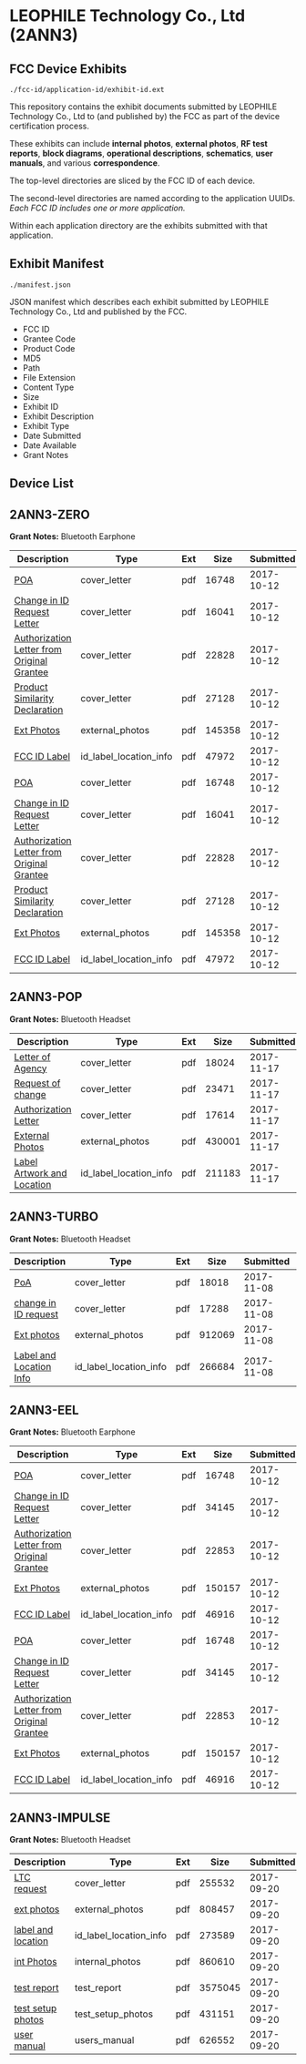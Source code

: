 # LEOPHILE Technology Co., Ltd (2ANN3)
## FCC Device Exhibits

```
./fcc-id/application-id/exhibit-id.ext
```

This repository contains the exhibit documents submitted by LEOPHILE Technology Co., Ltd to (and published by) the FCC as part of the device certification process.

These exhibits can include **internal photos**, **external photos**, **RF test reports**, **block diagrams**, **operational descriptions**, **schematics**, **user manuals**, and various **correspondence**.

The top-level directories are sliced by the FCC ID of each device.

The second-level directories are named according to the application UUIDs. *Each FCC ID includes one or more application.*

Within each application directory are the exhibits submitted with that application. 

## Exhibit Manifest

```
./manifest.json
```

JSON manifest which describes each exhibit submitted by LEOPHILE Technology Co., Ltd and published by the FCC.

- FCC ID
- Grantee Code
- Product Code
- MD5
- Path
- File Extension
- Content Type
- Size
- Exhibit ID
- Exhibit Description
- Exhibit Type
- Date Submitted
- Date Available
- Grant Notes

## Device List
## 2ANN3-ZERO
**Grant Notes:** Bluetooth Earphone

| Description | Type | Ext | Size | Submitted | Available |
| ----------- | ---- | --- | ---- | --------- | --------- |
| [POA](2ANN3-ZERO/11e4add3da3cc0b177ea6f2b463f82c2/3603331.pdf) | cover_letter | pdf | 16748 | 2017-10-12 | 2017-10-12 |
| [Change in ID Request Letter](2ANN3-ZERO/11e4add3da3cc0b177ea6f2b463f82c2/3603335.pdf) | cover_letter | pdf | 16041 | 2017-10-12 | 2017-10-12 |
| [Authorization Letter from Original Grantee](2ANN3-ZERO/11e4add3da3cc0b177ea6f2b463f82c2/3603337.pdf) | cover_letter | pdf | 22828 | 2017-10-12 | 2017-10-12 |
| [Product Similarity Declaration](2ANN3-ZERO/11e4add3da3cc0b177ea6f2b463f82c2/3603338.pdf) | cover_letter | pdf | 27128 | 2017-10-12 | 2017-10-12 |
| [Ext Photos](2ANN3-ZERO/11e4add3da3cc0b177ea6f2b463f82c2/3603339.pdf) | external_photos | pdf | 145358 | 2017-10-12 | 2017-10-12 |
| [FCC ID Label](2ANN3-ZERO/11e4add3da3cc0b177ea6f2b463f82c2/3603341.pdf) | id_label_location_info | pdf | 47972 | 2017-10-12 | 2017-10-12 |
| [POA](2ANN3-ZERO/2921a71a82ddc43d6dbb51f8e516de4d/3603331.pdf) | cover_letter | pdf | 16748 | 2017-10-12 | 2017-10-12 |
| [Change in ID Request Letter](2ANN3-ZERO/2921a71a82ddc43d6dbb51f8e516de4d/3603335.pdf) | cover_letter | pdf | 16041 | 2017-10-12 | 2017-10-12 |
| [Authorization Letter from Original Grantee](2ANN3-ZERO/2921a71a82ddc43d6dbb51f8e516de4d/3603337.pdf) | cover_letter | pdf | 22828 | 2017-10-12 | 2017-10-12 |
| [Product Similarity Declaration](2ANN3-ZERO/2921a71a82ddc43d6dbb51f8e516de4d/3603338.pdf) | cover_letter | pdf | 27128 | 2017-10-12 | 2017-10-12 |
| [Ext Photos](2ANN3-ZERO/2921a71a82ddc43d6dbb51f8e516de4d/3603339.pdf) | external_photos | pdf | 145358 | 2017-10-12 | 2017-10-12 |
| [FCC ID Label](2ANN3-ZERO/2921a71a82ddc43d6dbb51f8e516de4d/3603341.pdf) | id_label_location_info | pdf | 47972 | 2017-10-12 | 2017-10-12 |
## 2ANN3-POP
**Grant Notes:** Bluetooth Headset

| Description | Type | Ext | Size | Submitted | Available |
| ----------- | ---- | --- | ---- | --------- | --------- |
| [Letter of Agency](2ANN3-POP/69071428f95a59a7825ce05c29e072a9/3642346.pdf) | cover_letter | pdf | 18024 | 2017-11-17 | 2017-11-17 |
| [Request of change](2ANN3-POP/69071428f95a59a7825ce05c29e072a9/3642369.pdf) | cover_letter | pdf | 23471 | 2017-11-17 | 2017-11-17 |
| [Authorization Letter](2ANN3-POP/69071428f95a59a7825ce05c29e072a9/3642370.pdf) | cover_letter | pdf | 17614 | 2017-11-17 | 2017-11-17 |
| [External Photos](2ANN3-POP/69071428f95a59a7825ce05c29e072a9/3631614.pdf) | external_photos | pdf | 430001 | 2017-11-17 | 2017-11-17 |
| [Label Artwork and Location](2ANN3-POP/69071428f95a59a7825ce05c29e072a9/3642372.pdf) | id_label_location_info | pdf | 211183 | 2017-11-17 | 2017-11-17 |
## 2ANN3-TURBO
**Grant Notes:** Bluetooth Headset

| Description | Type | Ext | Size | Submitted | Available |
| ----------- | ---- | --- | ---- | --------- | --------- |
| [PoA](2ANN3-TURBO/6012834b26db468def4eea087e9041e3/3631661.pdf) | cover_letter | pdf | 18018 | 2017-11-08 | 2017-11-08 |
| [change in ID request](2ANN3-TURBO/6012834b26db468def4eea087e9041e3/3631664.pdf) | cover_letter | pdf | 17288 | 2017-11-08 | 2017-11-08 |
| [Ext photos](2ANN3-TURBO/6012834b26db468def4eea087e9041e3/3631662.pdf) | external_photos | pdf | 912069 | 2017-11-08 | 2017-11-08 |
| [Label and Location Info](2ANN3-TURBO/6012834b26db468def4eea087e9041e3/3631663.pdf) | id_label_location_info | pdf | 266684 | 2017-11-08 | 2017-11-08 |
## 2ANN3-EEL
**Grant Notes:** Bluetooth Earphone

| Description | Type | Ext | Size | Submitted | Available |
| ----------- | ---- | --- | ---- | --------- | --------- |
| [POA](2ANN3-EEL/b72fc906e1c448e815da74a08880741f/3603379.pdf) | cover_letter | pdf | 16748 | 2017-10-12 | 2017-10-12 |
| [Change in ID Request Letter](2ANN3-EEL/b72fc906e1c448e815da74a08880741f/3603380.pdf) | cover_letter | pdf | 34145 | 2017-10-12 | 2017-10-12 |
| [Authorization Letter from Original Grantee](2ANN3-EEL/b72fc906e1c448e815da74a08880741f/3603381.pdf) | cover_letter | pdf | 22853 | 2017-10-12 | 2017-10-12 |
| [Ext Photos](2ANN3-EEL/b72fc906e1c448e815da74a08880741f/3603382.pdf) | external_photos | pdf | 150157 | 2017-10-12 | 2017-10-12 |
| [FCC ID Label](2ANN3-EEL/b72fc906e1c448e815da74a08880741f/3603383.pdf) | id_label_location_info | pdf | 46916 | 2017-10-12 | 2017-10-12 |
| [POA](2ANN3-EEL/125d9a5e6a86ec7de7ca400f9d207ea3/3603379.pdf) | cover_letter | pdf | 16748 | 2017-10-12 | 2017-10-12 |
| [Change in ID Request Letter](2ANN3-EEL/125d9a5e6a86ec7de7ca400f9d207ea3/3603380.pdf) | cover_letter | pdf | 34145 | 2017-10-12 | 2017-10-12 |
| [Authorization Letter from Original Grantee](2ANN3-EEL/125d9a5e6a86ec7de7ca400f9d207ea3/3603381.pdf) | cover_letter | pdf | 22853 | 2017-10-12 | 2017-10-12 |
| [Ext Photos](2ANN3-EEL/125d9a5e6a86ec7de7ca400f9d207ea3/3603382.pdf) | external_photos | pdf | 150157 | 2017-10-12 | 2017-10-12 |
| [FCC ID Label](2ANN3-EEL/125d9a5e6a86ec7de7ca400f9d207ea3/3603383.pdf) | id_label_location_info | pdf | 46916 | 2017-10-12 | 2017-10-12 |
## 2ANN3-IMPULSE
**Grant Notes:** Bluetooth Headset

| Description | Type | Ext | Size | Submitted | Available |
| ----------- | ---- | --- | ---- | --------- | --------- |
| [LTC request](2ANN3-IMPULSE/7783df39af0ec8c5cb619a2410e54572/3570327.pdf) | cover_letter | pdf | 255532 | 2017-09-20 | 2017-09-20 |
| [ext photos](2ANN3-IMPULSE/7783df39af0ec8c5cb619a2410e54572/3570328.pdf) | external_photos | pdf | 808457 | 2017-09-20 | 2017-09-20 |
| [label and location](2ANN3-IMPULSE/7783df39af0ec8c5cb619a2410e54572/3570329.pdf) | id_label_location_info | pdf | 273589 | 2017-09-20 | 2017-09-20 |
| [int Photos](2ANN3-IMPULSE/7783df39af0ec8c5cb619a2410e54572/3570331.pdf) | internal_photos | pdf | 860610 | 2017-09-20 | 2017-09-20 |
| [test report](2ANN3-IMPULSE/7783df39af0ec8c5cb619a2410e54572/3570330.pdf) | test_report | pdf | 3575045 | 2017-09-20 | 2017-09-20 |
| [test setup photos](2ANN3-IMPULSE/7783df39af0ec8c5cb619a2410e54572/3570332.pdf) | test_setup_photos | pdf | 431151 | 2017-09-20 | 2017-09-20 |
| [user manual](2ANN3-IMPULSE/7783df39af0ec8c5cb619a2410e54572/3570333.pdf) | users_manual | pdf | 626552 | 2017-09-20 | 2017-09-20 |
